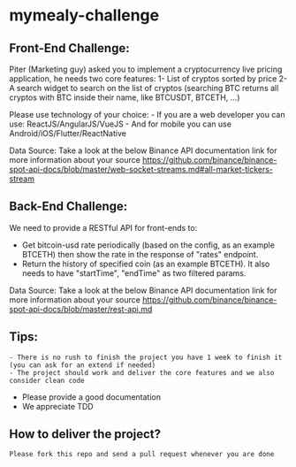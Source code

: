 # mymealy-challenge
## Front-End Challenge:
Piter (Marketing guy) asked you to implement a cryptocurrency live pricing application, he needs two core features:
1- List of cryptos sorted by price
2- A search widget to search on the list of cryptos (searching BTC returns all cryptos with BTC inside their name, like BTCUSDT, BTCETH, ...)

Please use technology of your choice:
	- If you are a web developer you can use: ReactJS/AngularJS/VueJS
	- And for mobile you can use Android/iOS/Flutter/ReactNative

Data Source:
	Take a look at the below Binance API documentation link for more information about your source
	https://github.com/binance/binance-spot-api-docs/blob/master/web-socket-streams.md#all-market-tickers-stream

## Back-End Challenge:
We need to provide a RESTful API for front-ends to:
- Get bitcoin-usd rate periodically (based on the config, as an example BTCETH) then show the rate in the response of "rates" endpoint.
- Return the history of specified coin (as an example BTCETH). It also needs to have "startTime", "endTime" as two filtered params.

Data Source:
	Take a look at the below Binance API documentation link for more information about your source
	https://github.com/binance/binance-spot-api-docs/blob/master/rest-api.md

## Tips:
	- There is no rush to finish the project you have 1 week to finish it (you can ask for an extend if needed)
	- The project should work and deliver the core features and we also consider clean code
  - Please provide a good documentation
  - We appreciate TDD

## How to deliver the project?
	Please fork this repo and send a pull request whenever you are done
  
